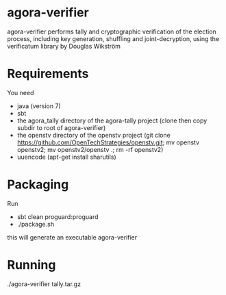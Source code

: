 agora-verifier
==============


agora-verifier performs tally and cryptographic verification of the election process, including key generation, shuffling and joint-decryption, using the verificatum library by Douglas Wikström

Requirements
==============
You need

* java (version 7)
* sbt
* the agora_tally directory of the agora-tally project (clone then copy subdir to root of agora-verifier)
* the openstv directory of the openstv project (git clone https://github.com/OpenTechStrategies/openstv.git; mv openstv openstv2; mv openstv2/openstv .; rm -rf openstv2)
* uuencode (apt-get install sharutils)

Packaging
==============
Run

* sbt clean proguard:proguard
* ./package.sh

this will generate an executable agora-verifier


Running
==============

./agora-verifier tally.tar.gz